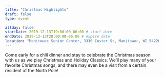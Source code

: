 ```yaml
---
title: "Christmas Highlights"
draft: false
type: event

allday: false
startDate: 2019-12-13T19:00:00-06:00 # start date
endDate: 2019-12-13T20:00:00-06:00 # expire date
location: "Manitowoc Senior Center, 3330 Custer St, Manitowoc, WI 54220, USA"
---
```

Come early for a chili dinner and stay to celebrate the Christmas season with us as we play Christmas and Holiday Classics. We’ll play many of your favorite Christmas songs, and there may even be a visit from a certain resident of the North Pole!
